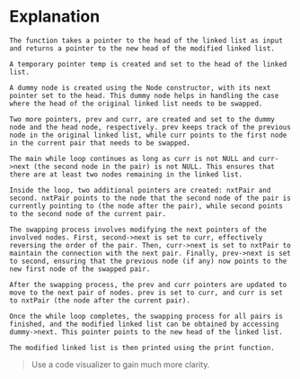 # Explanation

    The function takes a pointer to the head of the linked list as input and returns a pointer to the new head of the modified linked list.

    A temporary pointer temp is created and set to the head of the linked list.

    A dummy node is created using the Node constructor, with its next pointer set to the head. This dummy node helps in handling the case where the head of the original linked list needs to be swapped.

    Two more pointers, prev and curr, are created and set to the dummy node and the head node, respectively. prev keeps track of the previous node in the original linked list, while curr points to the first node in the current pair that needs to be swapped.

    The main while loop continues as long as curr is not NULL and curr->next (the second node in the pair) is not NULL. This ensures that there are at least two nodes remaining in the linked list.

    Inside the loop, two additional pointers are created: nxtPair and second. nxtPair points to the node that the second node of the pair is currently pointing to (the node after the pair), while second points to the second node of the current pair.

    The swapping process involves modifying the next pointers of the involved nodes. First, second->next is set to curr, effectively reversing the order of the pair. Then, curr->next is set to nxtPair to maintain the connection with the next pair. Finally, prev->next is set to second, ensuring that the previous node (if any) now points to the new first node of the swapped pair.

    After the swapping process, the prev and curr pointers are updated to move to the next pair of nodes. prev is set to curr, and curr is set to nxtPair (the node after the current pair).

    Once the while loop completes, the swapping process for all pairs is finished, and the modified linked list can be obtained by accessing dummy->next. This pointer points to the new head of the linked list.

    The modified linked list is then printed using the print function.
>Use a code visualizer to gain much more clarity.
